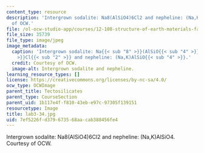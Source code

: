 ```yaml
---
content_type: resource
description: 'Intergrown sodalite: Na8(AlSiO4)6Cl2 and nepheline: (Na,K)AlSiO4. Courtesy
  of OCW.'
file: /ol-ocw-studio-app/courses/12-108-structure-of-earth-materials-fall-2004/7ef5226fd379673568aacab388456fe4_lab3-34.jpg
file_size: 35739
file_type: image/jpeg
image_metadata:
  caption: 'Intergrown sodalite: Na{{< sub "8" >}}(AlSiO{{< sub "4" >}}){{< sub "6"
    >}}Cl{{< sub "2" >}} and nepheline: (Na,K)AlSiO{{< sub "4" >}}.'
  credit: Courtesy of OCW.
  image-alt: Intergrown sodalite and nepheline.
learning_resource_types: []
license: https://creativecommons.org/licenses/by-nc-sa/4.0/
ocw_type: OCWImage
parent_title: Tectosilicates
parent_type: CourseSection
parent_uid: 1b117e4f-f810-43eb-e97c-97305f139151
resourcetype: Image
title: lab3-34.jpg
uid: 7ef5226f-d379-6735-68aa-cab388456fe4
---
```

Intergrown sodalite: Na8(AlSiO4)6Cl2 and nepheline: (Na,K)AlSiO4. Courtesy of OCW.